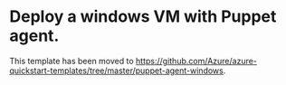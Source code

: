 # Deploy a windows VM with Puppet agent.

This template has been moved to https://github.com/Azure/azure-quickstart-templates/tree/master/puppet-agent-windows.
